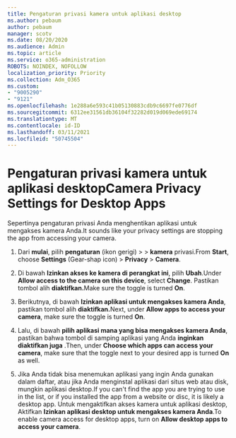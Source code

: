 ```yaml
---
title: Pengaturan privasi kamera untuk aplikasi desktop
ms.author: pebaum
author: pebaum
manager: scotv
ms.date: 08/20/2020
ms.audience: Admin
ms.topic: article
ms.service: o365-administration
ROBOTS: NOINDEX, NOFOLLOW
localization_priority: Priority
ms.collection: Adm_O365
ms.custom:
- "9005290"
- "9121"
ms.openlocfilehash: 1e288a6e593c41b05130883cdb9c6697fe0776df
ms.sourcegitcommit: 6312ee31561db36104f32282d019d069ede69174
ms.translationtype: MT
ms.contentlocale: id-ID
ms.lasthandoff: 03/11/2021
ms.locfileid: "50745504"
---
```

# <a name="camera-privacy-settings-for-desktop-apps"></a><span data-ttu-id="edb06-102">Pengaturan privasi kamera untuk aplikasi desktop</span><span class="sxs-lookup"><span data-stu-id="edb06-102">Camera Privacy Settings for Desktop Apps</span></span>

<span data-ttu-id="edb06-103">Sepertinya pengaturan privasi Anda menghentikan aplikasi untuk mengakses kamera Anda.</span><span class="sxs-lookup"><span data-stu-id="edb06-103">It sounds like your privacy settings are stopping the app from accessing your camera.</span></span>

1.  <span data-ttu-id="edb06-104">Dari **mulai**, pilih **pengaturan** (ikon gerigi) >   >  **kamera** privasi.</span><span class="sxs-lookup"><span data-stu-id="edb06-104">From **Start**, choose **Settings** (Gear-shap icon) > **Privacy** > **Camera**.</span></span>

2.  <span data-ttu-id="edb06-105">Di bawah **Izinkan akses ke kamera di perangkat ini**, pilih **Ubah**.</span><span class="sxs-lookup"><span data-stu-id="edb06-105">Under **Allow access to the camera on this device**, select **Change**.</span></span> <span data-ttu-id="edb06-106">Pastikan tombol alih **diaktifkan.**</span><span class="sxs-lookup"><span data-stu-id="edb06-106">Make sure the toggle is turned **On**.</span></span>

3.  <span data-ttu-id="edb06-107">Berikutnya, di bawah **Izinkan aplikasi untuk mengakses kamera Anda**, pastikan tombol alih **diaktifkan.**</span><span class="sxs-lookup"><span data-stu-id="edb06-107">Next, under **Allow apps to access your camera**, make sure the toggle is turned **On**.</span></span>

4.  <span data-ttu-id="edb06-108">Lalu, di bawah **pilih aplikasi mana yang bisa mengakses kamera Anda**, pastikan bahwa tombol di samping aplikasi yang Anda **inginkan diaktifkan juga** .</span><span class="sxs-lookup"><span data-stu-id="edb06-108">Then, under **Choose which apps can access your camera**, make sure that the toggle next to your desired app is turned **On** as well.</span></span>

5.  <span data-ttu-id="edb06-109">Jika Anda tidak bisa menemukan aplikasi yang ingin Anda gunakan dalam daftar, atau jika Anda menginstal aplikasi dari situs web atau disk, mungkin aplikasi desktop.</span><span class="sxs-lookup"><span data-stu-id="edb06-109">If you can't find the app you are trying to use in the list, or if you installed the app from a website or disc, it is likely a desktop app.</span></span> <span data-ttu-id="edb06-110">Untuk mengaktifkan akses kamera untuk aplikasi desktop, Aktifkan **Izinkan aplikasi desktop untuk mengakses kamera Anda**.</span><span class="sxs-lookup"><span data-stu-id="edb06-110">To enable camera access for desktop apps, turn on **Allow desktop apps to access your camera**.</span></span>